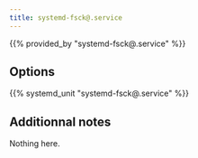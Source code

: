 ```yaml
---
title: systemd-fsck@.service
---
```


{{% provided_by "systemd-fsck@.service" %}}

## Options

{{% systemd_unit "systemd-fsck@.service" %}}

## Additionnal notes

Nothing here.